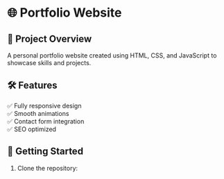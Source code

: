 

# 🌐 Portfolio Website

## 📌 Project Overview
A personal portfolio website created using HTML, CSS, and JavaScript to showcase skills and projects.

## 🛠️ Features
✅ Fully responsive design  
✅ Smooth animations  
✅ Contact form integration  
✅ SEO optimized  

## 🚀 Getting Started
1. Clone the repository:  
